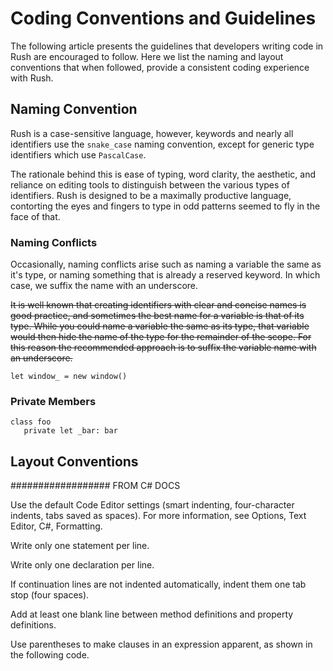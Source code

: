 # Coding Conventions and Guidelines

The following article presents the guidelines that developers writing code in Rush are encouraged to follow. Here we list the naming and layout conventions that when followed, provide a consistent coding experience with Rush.

## Naming Convention

Rush is a case-sensitive language, however, keywords and nearly all identifiers use the `snake_case` naming convention, except for generic type identifiers which use `PascalCase`.

The rationale behind this is ease of typing, word clarity, the aesthetic, and reliance on editing tools to distinguish between the various types of identifiers. Rush is designed to be a maximally productive language, contorting the eyes and fingers to type in odd patterns seemed to fly in the face of that.

### Naming Conflicts

Occasionally, naming conflicts arise such as naming a variable the same as it's type, or naming something that is already a reserved keyword. In which case, we suffix the name with an underscore.

~~It is well known that creating identifiers with clear and concise names is good practice, and sometimes the best name for a variable is that of its type. While you could name a variable the same as its type, that variable would then hide the name of the type for the remainder of the scope. For this reason the recommended approach is to suffix the variable name with an underscore.~~

```rush
let window_ = new window()
```

### Private Members

```rush
class foo
   private let _bar: bar
```

## Layout Conventions

################## FROM C# DOCS

Use the default Code Editor settings (smart indenting, four-character indents, tabs saved as spaces). For more information, see Options, Text Editor, C#, Formatting.

Write only one statement per line.

Write only one declaration per line.

If continuation lines are not indented automatically, indent them one tab stop (four spaces).

Add at least one blank line between method definitions and property definitions.

Use parentheses to make clauses in an expression apparent, as shown in the following code.
